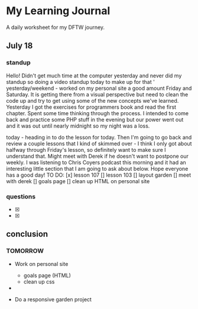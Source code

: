 # My Learning Journal

A daily worksheet for my DFTW journey. 


## July 18

### standup 

Hello! Didn't get much time at the computer yesterday and never did my standup so doing a video standup today to make up for that '
yesterday/weekend - worked on my personal site a good amount Friday and Saturday. It is getting there from a visual perspective but need to clean the code up and try to get using some of the new concepts we've learned. Yesterday I got the exercises for programmers book and read the first chapter. Spent some time thinking through the process. I intended to come back and practice some PHP stuff in the evening but our power went out and it was out until nearly midnight so my night was a loss.

today - heading in to do the lesson for today. Then I'm going to go back and review a couple lessons that I kind of skimmed over - I think I only got about halfway through Friday's lesson, so definitely want to make sure I understand that. Might meet with Derek if he doesn't want to postpone our weekly. I was listening to Chris Coyers podcast this morning and it had an interesting little section that I am going to ask about below. Hope everyone has a good day! 
TO DO: 
[x] lesson 107
[] lesson 103
[] layout garden
[] meet with derek
[] goals page
[] clean up HTML on personal site



### questions 

- [x] 
- [x] 




## conclusion


### TOMORROW

-   Work on personal site
    -   goals page (HTML)
    -   clean up css 
    
- 
- Do a responsive garden project
